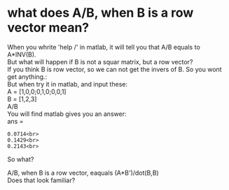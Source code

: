 what does A/B, when B is a row vector mean?
=====
When you whrite 'help /' in matlab, it will tell you that A/B equals to A*INV(B). <br>
But what will happen if B is not a squar matrix, but a row vector?<br>
If you think B is row vector, so we can not get the invers of B. So you wont get anything.:<br>
But when try it in matlab, and input these:<br>
  A = [1,0,0;0,1,0;0,0,1]<br>
  B = [1,2,3]<br>
  A/B<br>
You will find matlab gives you an answer:<br>
ans =<br>

    0.0714<br>
    0.1429<br>
    0.2143<br>
So what?<br>

A/B, when B is a row vector, eaquals (A*B')/dot(B,B)<br>
Does that look familiar? <br>
